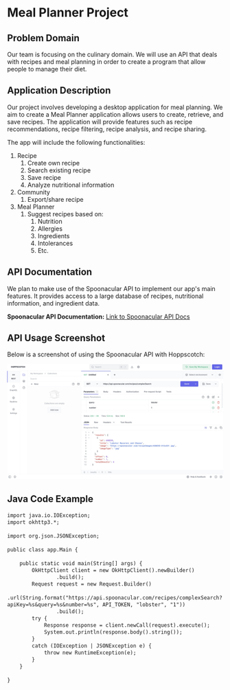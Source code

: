 # Meal Planner Project

## Problem Domain
Our team is focusing on the culinary domain. We will use an API that deals with recipes and meal planning in order to create a program that allow people to manage their diet.

## Application Description
Our project involves developing a desktop application for meal planning. We aim to create a Meal Planner application allows users to create, retrieve, and save recipes. The application will provide features such as recipe recommendations, recipe filtering, recipe analysis, and recipe sharing.

The app will include the following functionalities:

1. Recipe
    1. Create own recipe
    2. Search existing recipe
    3. Save recipe
    4. Analyze nutritional information
2. Community
    1. Export/share recipe
3. Meal Planner
    1. Suggest recipes based on:
       1. Nutrition
       2. Allergies
       3. Ingredients
       4. Intolerances
       5. Etc.

## API Documentation
We plan to make use of the Spoonacular API to implement our app's main features. It provides access to a large database of recipes, nutritional information, and ingredient data.

**Spoonacular API Documentation:** [Link to Spoonacular API Docs](https://spoonacular.com/food-api/docs)


## API Usage Screenshot
Below is a screenshot of using the Spoonacular API with Hoppscotch:

![Waiting for the picture](./img/api_call_example.jpg)

## Java Code Example
```
import java.io.IOException;
import okhttp3.*;

import org.json.JSONException;

public class app.Main {

    public static void main(String[] args) {
        OkHttpClient client = new OkHttpClient().newBuilder()
                .build();
        Request request = new Request.Builder()
                .url(String.format("https://api.spoonacular.com/recipes/complexSearch?apiKey=%s&query=%s&number=%s", API_TOKEN, "lobster", "1"))
                .build();
        try {
            Response response = client.newCall(request).execute();
            System.out.println(response.body().string());
        }
        catch (IOException | JSONException e) {
            throw new RuntimeException(e);
        }
    }

}

```

